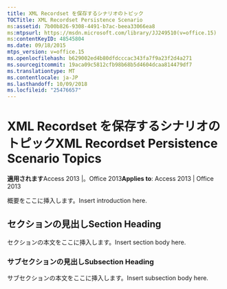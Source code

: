 ```yaml
---
title: XML Recordset を保存するシナリオのトピック
TOCTitle: XML Recordset Persistence Scenario
ms:assetid: 7b00b826-9308-4491-b7ac-beea33066ea8
ms:mtpsurl: https://msdn.microsoft.com/library/JJ249510(v=office.15)
ms:contentKeyID: 48545804
ms.date: 09/18/2015
mtps_version: v=office.15
ms.openlocfilehash: b629002ed4b80dfdcccac343fa7f9a23f2d4a271
ms.sourcegitcommit: 19aca09c5812cfb98b68b5d4604dcaa814479df7
ms.translationtype: MT
ms.contentlocale: ja-JP
ms.lasthandoff: 10/09/2018
ms.locfileid: "25476657"
---
```

# <a name="xml-recordset-persistence-scenario-topics"></a><span data-ttu-id="08779-102">XML Recordset を保存するシナリオのトピック</span><span class="sxs-lookup"><span data-stu-id="08779-102">XML Recordset Persistence Scenario Topics</span></span>


<span data-ttu-id="08779-103">**適用されます**Access 2013 |。Office 2013</span><span class="sxs-lookup"><span data-stu-id="08779-103">**Applies to**: Access 2013 | Office 2013</span></span>

<span data-ttu-id="08779-104">概要をここに挿入します。</span><span class="sxs-lookup"><span data-stu-id="08779-104">Insert introduction here.</span></span>

## <a name="section-heading"></a><span data-ttu-id="08779-105">セクションの見出し</span><span class="sxs-lookup"><span data-stu-id="08779-105">Section Heading</span></span>

<span data-ttu-id="08779-106">セクションの本文をここに挿入します。</span><span class="sxs-lookup"><span data-stu-id="08779-106">Insert section body here.</span></span>

### <a name="subsection-heading"></a><span data-ttu-id="08779-107">サブセクションの見出し</span><span class="sxs-lookup"><span data-stu-id="08779-107">Subsection Heading</span></span>

<span data-ttu-id="08779-108">サブセクションの本文をここに挿入します。</span><span class="sxs-lookup"><span data-stu-id="08779-108">Insert subsection body here.</span></span>

